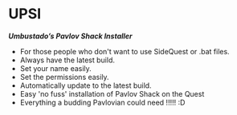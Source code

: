 # UPSI
***Umbustado’s Pavlov Shack Installer***

 
 - For those people who don't want to use SideQuest or .bat files.
 - Always have the latest build.
 - Set your name easily.
 - Set the permissions easily.
 - Automatically update to the latest build.
 - Easy 'no fuss' installation of Pavlov Shack on the Quest
 - Everything a budding Pavlovian could need !!!!! :D
